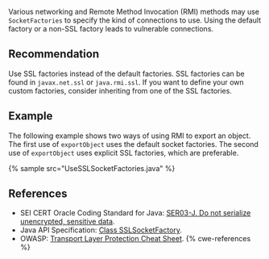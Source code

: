 Various networking and Remote Method Invocation (RMI) methods may use `SocketFactories` to specify the kind of connections to use. Using the default factory or a non-SSL factory leads to vulnerable connections.


## Recommendation
Use SSL factories instead of the default factories. SSL factories can be found in `javax.net.ssl` or `java.rmi.ssl`. If you want to define your own custom factories, consider inheriting from one of the SSL factories.


## Example
The following example shows two ways of using RMI to export an object. The first use of `exportObject` uses the default socket factories. The second use of `exportObject` uses explicit SSL factories, which are preferable.

{% sample src="UseSSLSocketFactories.java" %}

## References
* SEI CERT Oracle Coding Standard for Java: [SER03-J. Do not serialize unencrypted, sensitive data](https://wiki.sei.cmu.edu/confluence/display/java/SER03-J.+Do+not+serialize+unencrypted+sensitive+data).
* Java API Specification: [ Class SSLSocketFactory](https://docs.oracle.com/en/java/javase/11/docs/api/java.base/javax/net/ssl/SSLSocketFactory.html).
* OWASP: [Transport Layer Protection Cheat Sheet](https://cheatsheetseries.owasp.org/cheatsheets/Transport_Layer_Protection_Cheat_Sheet.html).
{% cwe-references %}
